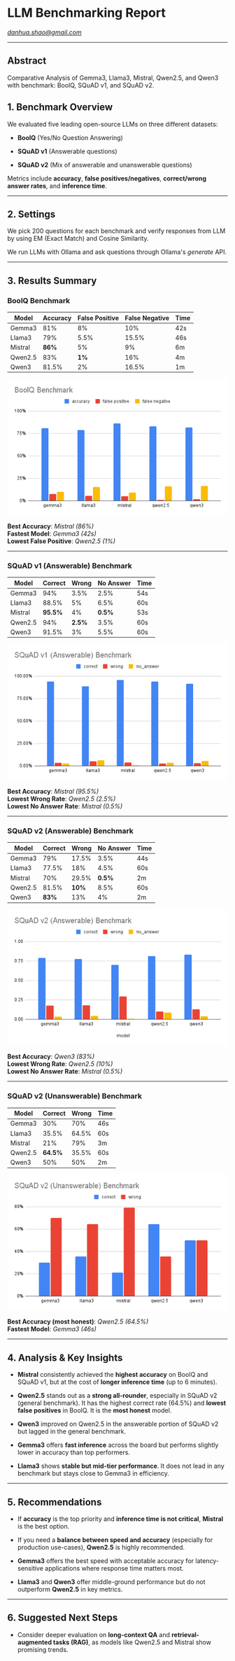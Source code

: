 # **LLM Benchmarking Report**

*danhua.shao@gmail.com*

---

## **Abstract**

Comparative Analysis of Gemma3, Llama3, Mistral, Qwen2.5, and Qwen3  with benchmark: BoolQ, SQuAD v1, and SQuAD v2.

## **1\. Benchmark Overview**

We evaluated five leading open-source LLMs on three different datasets:

* **BoolQ** (Yes/No Question Answering)

* **SQuAD v1** (Answerable questions)

* **SQuAD v2** (Mix of answerable and unanswerable questions)

Metrics include **accuracy**, **false positives/negatives**, **correct/wrong answer rates**, and **inference time**.

---
## **2\. Settings**

We pick 200 questions for each benchmark and verify responses from LLM by using EM (Exact Match) and Cosine Similarity. 

We run LLMs with Ollama and ask questions through Ollama's *generate* API. 

---
## **3\. Results Summary**

### **BoolQ Benchmark**

| Model | Accuracy | False Positive | False Negative | Time |
| ----- | ----- | ----- | ----- | ----- |
| Gemma3 | 81% | 8% | 10% | 42s |
| Llama3 | 79% | 5.5% | 15.5% | 46s |
| Mistral | **86%** | 5% | 9% | 6m |
| Qwen2.5 | 83% | **1%** | 16% | 4m |
| Qwen3 | 81.5% | 2% | 16.5% | 1m |

**![chart](BoolQ_Benchmark.png)**

**Best Accuracy**: *Mistral (86%)*  
 **Fastest Model**: *Gemma3 (42s)*  
 **Lowest False Positive**: *Qwen2.5 (1%)*

---

### **SQuAD v1 (Answerable) Benchmark**

| Model | Correct | Wrong | No Answer | Time |
| ----- | ----- | ----- | ----- | ----- |
| Gemma3 | 94% | 3.5% | 2.5% | 54s |
| Llama3 | 88.5% | 5% | 6.5% | 60s |
| Mistral | **95.5%** | 4% | **0.5%** | 53s |
| Qwen2.5 | 94% | **2.5%** | 3.5% | 60s |
| Qwen3 | 91.5% | 3% | 5.5% | 60s |

![chart](SQuAD_v1_Answerable.png)

**Best Accuracy**: *Mistral (95.5%)*  
 **Lowest Wrong Rate**: *Qwen2.5 (2.5%)*  
 **Lowest No Answer Rate**: *Mistral (0.5%)*

---

### **SQuAD v2 (Answerable) Benchmark**

| Model | Correct | Wrong | No Answer | Time |
| ----- | ----- | ----- | ----- | ----- |
| Gemma3 | 79% | 17.5% | 3.5% | 44s |
| Llama3 | 77.5% | 18% | 4.5% | 60s |
| Mistral | 70% | 29.5% | **0.5%** | 2m |
| Qwen2.5 | 81.5% | **10%** | 8.5% | 60s |
| Qwen3 | **83%** | 13% | 4% | 2m |

![chart](SQuAD_v2_Answerable.png)

**Best Accuracy**: *Qwen3 (83%)*  
 **Lowest Wrong Rate**: *Qwen2.5 (10%)*  
 **Lowest No Answer Rate**: *Mistral (0.5%)*

---

### **SQuAD v2 (Unanswerable) Benchmark**

| Model | Correct | Wrong | Time |
| ----- | ----- | ----- | :---- |
| Gemma3 | 30% | 70% | 46s |
| Llama3 | 35.5% | 64.5% | 60s |
| Mistral | 21% | 79% | 3m |
| Qwen2.5 | **64.5%** | 35.5% | 60s |
| Qwen3 | 50% | 50% | 2m |

![chart](SQuAD_v2_Unanswerable.png)

**Best Accuracy (most honest)**: *Qwen2.5 (64.5%)*  
 **Fastest Model**: *Gemma3 (46s)*

---

## **4\. Analysis & Key Insights**

* **Mistral** consistently achieved the **highest accuracy** on BoolQ and SQuAD v1, but at the cost of **longer inference time** (up to 6 minutes).

* **Qwen2.5** stands out as a **strong all-rounder**, especially in SQuAD v2 (general benchmark). It has the highest correct rate (64.5%) and **lowest false positives** in BoolQ. It is the **most honest** model.

* **Qwen3** improved on Qwen2.5 in the answerable portion of SQuAD v2 but lagged in the general benchmark.

* **Gemma3** offers **fast inference** across the board but performs slightly lower in accuracy than top performers.

* **Llama3** shows **stable but mid-tier performance**. It does not lead in any benchmark but stays close to Gemma3 in efficiency.

---

## **5\. Recommendations**

* If **accuracy** is the top priority and **inference time is not critical**, **Mistral** is the best option.

* If you need a **balance between speed and accuracy** (especially for production use-cases), **Qwen2.5** is highly recommended.

* **Gemma3** offers the best speed with acceptable accuracy for latency-sensitive applications where response time matters most.

* **Llama3** and **Qwen3** offer middle-ground performance but do not outperform **Qwen2.5** in key metrics.

---

## **6\. Suggested Next Steps**

* Consider deeper evaluation on **long-context QA** and **retrieval-augmented tasks (RAG)**, as models like Qwen2.5 and Mistral show promising trends.
